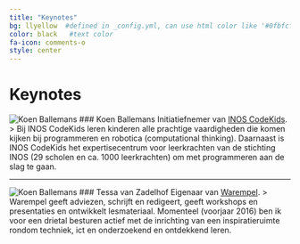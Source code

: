 ```yaml
---
title: "Keynotes"
bg: llyellow  #defined in _config.yml, can use html color like '#0fbfcf'
color: black   #text color
fa-icon: comments-o
style: center
---
```


# Keynotes


<img class="img-circle" src="https://media.licdn.com/mpr/mpr/shrinknp_400_400/p/7/005/038/07d/099d8af.jpg" alt="Koen Ballemans">
### Koen Ballemans
Initiatiefnemer van <a target="_blank" href="https://lerarenontwikkelfonds.onderwijscooperatie.nl/initiatief/inos-codekids-anders-leren-met-programmeren/">INOS CodeKids</a>.
> Bij INOS CodeKids leren kinderen alle prachtige vaardigheden die komen kijken bij programmeren en robotica (computational thinking). Daarnaast is INOS CodeKids het expertisecentrum voor leerkrachten van de stichting INOS (29 scholen en ca. 1000 leerkrachten) om met programmeren aan de slag te gaan.
 
<hr>

<img class="img-circle" src="https://media.licdn.com/mpr/mpr/shrinknp_400_400/AAEAAQAAAAAAAAlBAAAAJGM5NTU4ZDgyLWY5YmMtNGZjZi1hODRkLTU1OWIwYjkyOWYzMg.jpg" alt="Koen Ballemans">
### Tessa van Zadelhof
Eigenaar van <a target="_blank" href="http://warempel.nl/">Warempel</a>.
> Warempel geeft adviezen, schrijft en redigeert, geeft workshops en presentaties en ontwikkelt lesmateriaal. Momenteel (voorjaar 2016) ben ik voor een drietal besturen actief met de inrichting van een inspiratieruimte rondom techniek, ict en onderzoekend en ontdekkend leren.
